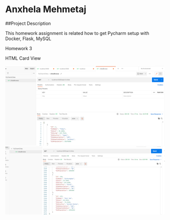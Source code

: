 # Anxhela Mehmetaj 
 
 ##Project Description 

This homework assignment is related how to get Pycharm setup with Docker, Flask, MySQL
 

  Homework 3
 
  HTML Card View 
 
 <img src= "screenshots/CitiesBrowse.PNG">
 <img src= "screenshots/CityAdded.PNG">
